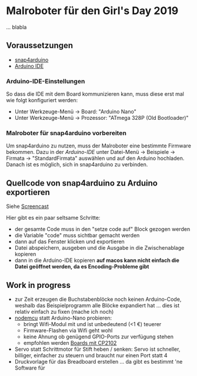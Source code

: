 # Malroboter für den Girl's Day 2019
... blabla

## Voraussetzungen
- [snap4arduino](http://snap4arduino.rocks/)
- [Arduino IDE](https://www.arduino.cc/en/Main/Software)

### Arduino-IDE-Einstellungen
So dass die IDE mit dem Board kommunizieren kann, muss diese erst mal wie folgt konfiguriert werden:

- Unter Werkzeuge-Menü -> Board: "Arduino Nano"
- Unter Werkzeuge-Menü -> Prozessor: "ATmega 328P (Old Bootloader)"

### Malroboter für snap4arduino vorbereiten
Um snap4arduino zu nutzen, muss der Malroboter eine bestimmte Firmware bekommen. Dazu in der *Arduino-IDE* unter Datei-Menü -> Beispiele -> Firmata -> "StandardFirmata" auswählen und auf den Arduino hochladen. Danach ist es möglich, sich in snap4arduino zu verbinden.

## Quellcode von snap4arduino zu Arduino exportieren

Siehe [Screencast](./exporting-code.mp4)

Hier gibt es ein paar seltsame Schritte:
- der gesamte Code muss in den "setze code auf" Block gezogen werden
- die Variable "code" muss sichtbar gemacht werden
- dann auf das Fenster klicken und exportieren
- Datei abspeichern, ausgeben und die Ausgabe in die Zwischenablage kopieren
- dann in die Arduino-IDE kopieren **auf macos kann nicht einfach die Datei geöffnet werden, da es Encoding-Probleme gibt**

## Work in progress
- zur Zeit erzeugen die Buchstabenblöcke noch keinen Arduino-Code, weshalb das Beispielprogramm alle Blöcke expandiert hat ... dies ist relativ einfach zu fixen (mache ich noch)
- [nodemcu](https://en.wikipedia.org/wiki/NodeMCU) statt Arduino-Nano probieren:
  - bringt Wifi-Modul mit und ist unbedeutend (<1 €) teuerer
  - Firmware-Flashen via Wifi geht wohl
  - keine Ahnung ob genügend GPIO-Ports zur verfügung stehen
  - empfohlen werden [Boards mit CP2102](https://www.ebay.de/itm/NodeMCU-v3-2-ESP8266-Dev-Kit-WIFI-Lolin-Amica-CP2102-v2-Arduino-IOT/252712258856?hash=item3ad6d30d28:g:TtsAAOSwlkpb3ZkV:rk:6:pf:0)
- Servo statt Schrittmotor für Stift heben / senken: Servo ist schneller, billiger, einfacher zu steuern und braucht nur einen Port statt 4
- Druckvorlage für das Breadboard erstellen ... da gibt es bestimmt 'ne Software für
